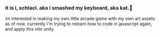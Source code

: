### it is i, schlacl. aka i smashed my keyboard, aka kat.🙌
im interested in making my own little arcade game with my own art assets as of now.
currently i'm trying to relearn how to code in javascript again, and apply this into unity

<!--
**schlacl/schlacl** is a ✨ _special_ ✨ repository because its `README.md` (this file) appears on your GitHub profile.

Here are some ideas to get you started:

- 🔭 I’m currently working on ...
- 🌱 I’m currently learning ...
- 👯 I’m looking to collaborate on ...
- 🤔 I’m looking for help with ...
- 💬 Ask me about ...
- 📫 How to reach me: ...
- 😄 Pronouns: ...
- ⚡ Fun fact: ...
-->
